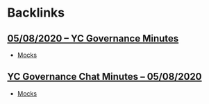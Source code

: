 
# Backlinks
## [05/08/2020 – YC Governance Minutes](<05/08/2020 – YC Governance Minutes.md>)
- [Mocks](<Mocks.md>)

## [YC Governance Chat Minutes – 05/08/2020](<YC Governance Chat Minutes – 05/08/2020.md>)
- [Mocks](<Mocks.md>)

